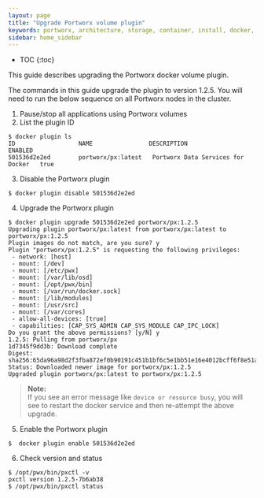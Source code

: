 ```yaml
---
layout: page
title: "Upgrade Portworx volume plugin"
keywords: portworx, architecture, storage, container, install, docker, upgrade, plugin
sidebar: home_sidebar
---
```


* TOC
{:toc}

This guide describes upgrading the Portworx docker volume plugin.

The commands in this guide upgrade the plugin to version 1.2.5. You will need to run the below sequence on all Portworx nodes in the cluster.

1. Pause/stop all applications using Portworx volumes
2. List the plugin ID
```
$ docker plugin ls
ID                  NAME                DESCRIPTION                         ENABLED
501536d2e2ed        portworx/px:latest   Portworx Data Services for Docker   true
```
3. Disable the Portworx plugin
```
$ docker plugin disable 501536d2e2ed
```
4. Upgrade the Portworx plugin
```
$ docker plugin upgrade 501536d2e2ed portworx/px:1.2.5
Upgrading plugin portworx/px:latest from portworx/px:latest to portworx/px:1.2.5
Plugin images do not match, are you sure? y
Plugin "portworx/px:1.2.5" is requesting the following privileges:
 - network: [host]
 - mount: [/dev]
 - mount: [/etc/pwx]
 - mount: [/var/lib/osd]
 - mount: [/opt/pwx/bin]
 - mount: [/var/run/docker.sock]
 - mount: [/lib/modules]
 - mount: [/usr/src]
 - mount: [/var/cores]
 - allow-all-devices: [true]
 - capabilities: [CAP_SYS_ADMIN CAP_SYS_MODULE CAP_IPC_LOCK]
Do you grant the above permissions? [y/N] y
1.2.5: Pulling from portworx/px
1d7345f9dd3b: Download complete 
Digest: sha256:65da96a98d2f3fba872ef0b90191c451b1bf6c5e1bb51e16e4012bcff6f8e51a
Status: Downloaded newer image for portworx/px:1.2.5
Upgraded plugin portworx/px:latest to portworx/px:1.2.5
```
>**Note:**<br/> If you see an error message like `device or resource busy`, you will see to restart the docker service and then re-attempt the above upgrade.

5. Enable the Portworx plugin
```
$  docker plugin enable 501536d2e2ed
```
6. Check version and status
```
$ /opt/pwx/bin/pxctl -v
pxctl version 1.2.5-7b6ab38
$ /opt/pwx/bin/pxctl status
```

